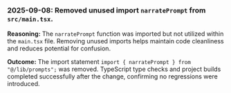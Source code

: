 ### 2025-09-08: Removed unused import `narratePrompt` from `src/main.tsx`.

**Reasoning:** The `narratePrompt` function was imported but not utilized within the `main.tsx` file. Removing unused imports helps maintain code cleanliness and reduces potential for confusion.

**Outcome:** The import statement `import { narratePrompt } from "@/lib/prompts";` was removed. TypeScript type checks and project builds completed successfully after the change, confirming no regressions were introduced.
